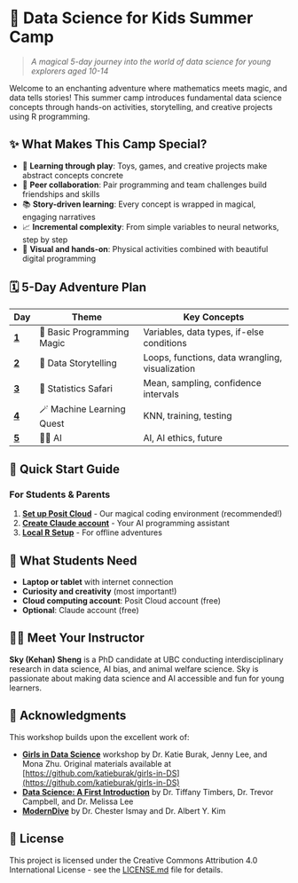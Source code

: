 # 🌟 Data Science for Kids Summer Camp

> *A magical 5-day journey into the world of data science for young explorers aged 10-14*

Welcome to an enchanting adventure where mathematics meets magic, and data tells stories! This summer camp introduces fundamental data science concepts through hands-on activities, storytelling, and creative projects using R programming.

## ✨ What Makes This Camp Special?

- 🎯 **Learning through play**: Toys, games, and creative projects make abstract concepts concrete
- 🤝 **Peer collaboration**: Pair programming and team challenges build friendships and skills
- 📚 **Story-driven learning**: Every concept is wrapped in magical, engaging narratives
- 📈 **Incremental complexity**: From simple variables to neural networks, step by step
- 🎨 **Visual and hands-on**: Physical activities combined with beautiful digital programming

## 🗓️ 5-Day Adventure Plan

| Day | Theme | Key Concepts |
|-----|-------|--------------|
| **[1](docs/day01/)** | 🏰 Basic Programming Magic | Variables, data types, if-else conditions |
| **[2](docs/day02/)** | 🎨 Data Storytelling | Loops, functions, data wrangling, visualization |
| **[3](docs/day03/)** | 🌿 Statistics Safari | Mean, sampling, confidence intervals |
| **[4](docs/day04/)** | 🪄 Machine Learning Quest | KNN, training, testing |
| **[5](docs/day05/)** | 🧙‍♀️ AI | AI, AI ethics, future |


## 🚀 Quick Start Guide

### For Students & Parents

1. **[Set up Posit Cloud](docs/setup/posit-cloud-setup.md)** - Our magical coding environment (recommended!)
2. **[Create Claude account](docs/setup/claude-setup.md)** - Your AI programming assistant
3. **[Local R Setup](docs/setup/local-rstudio-setup.md)** - For offline adventures

## 🎒 What Students Need

- **Laptop or tablet** with internet connection
- **Curiosity and creativity** (most important!)
- **Cloud computing account**: Posit Cloud account (free)
- **Optional**: Claude account (free)

## 👩‍🏫 Meet Your Instructor

**Sky (Kehan) Sheng** is a PhD candidate at UBC conducting interdisciplinary research in data science, AI bias, and animal welfare science. Sky is passionate about making data science and AI accessible and fun for young learners.

## 🙏 Acknowledgments

This workshop builds upon the excellent work of:
- [**Girls in Data Science**](https://katieburak.github.io/girls-in-DS/) workshop by Dr. Katie Burak, Jenny Lee, and Mona Zhu. Original materials available at [https://github.com/katieburak/girls-in-DS](https://github.com/katieburak/girls-in-DS)
- [**Data Science: A First Introduction**](https://datasciencebook.ca/) by Dr. Tiffany Timbers, Dr. Trevor Campbell, and Dr. Melissa Lee
- [**ModernDive**](https://moderndive.com/index.html) by Dr. Chester Ismay and Dr. Albert Y. Kim

## 📜 License

This project is licensed under the Creative Commons Attribution 4.0 International License - see the [LICENSE.md](LICENSE.md) file for details.
